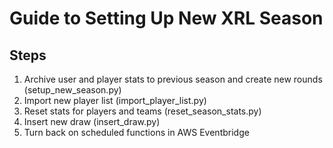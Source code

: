 # Guide to Setting Up New XRL Season

## Steps

1. Archive user and player stats to previous season and create new rounds (setup_new_season.py)
2. Import new player list (import_player_list.py)
3. Reset stats for players and teams (reset_season_stats.py)
2. Insert new draw (insert_draw.py)
4. Turn back on scheduled functions in AWS Eventbridge